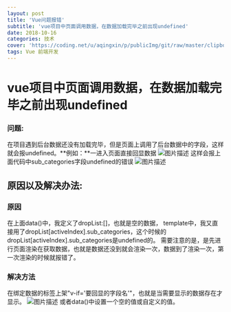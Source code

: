 ```yaml
---
layout: post
title: 'Vue问题报错'
subtitle: 'vue项目中页面调用数据，在数据加载完毕之前出现undefined'
date: 2018-10-16
categories: 技术
cover: 'https://coding.net/u/aqingxin/p/publicImg/git/raw/master/clipboard6.png'
tags: Vue 前端开发
---
```


# vue项目中页面调用数据，在数据加载完毕之前出现undefined

### **问题:**
在项目遇到后台数据还没有加载完毕，但是页面上调用了后台数据中的字段，这样就会报undefined。**例如：**一进入页面直接回显数据
![图片描述](https://coding.net/u/aqingxin/p/publicImg/git/raw/master/clipboard5.png)
这样会报上面代码中sub_categories字段undefined的错误
![图片描述](https://coding.net/u/aqingxin/p/publicImg/git/raw/master/clipboard6.png)

## 原因以及解决办法:

### **原因**
在上面data()中，我定义了dropList:[]，也就是空的数据，
template中，我又直接用了dropList[activeIndex].sub_categories，这个时候的dropList[activeIndex].sub_categories是undefined的。
需要注意的是，是先进行页面渲染在获取数据，也就是数据还没到就会渲染一次，数据到了渲染一次，第一次渲染的时候就报错了。

### **解决方法**
在绑定数据的标签上架"v-if='要回显的字段名'"，也就是当需要显示的数据存在才显示。
![图片描述](https://coding.net/u/aqingxin/p/publicImg/git/raw/master/clipboard7.png)
或者data()中设置一个空的值或自定义的值。
